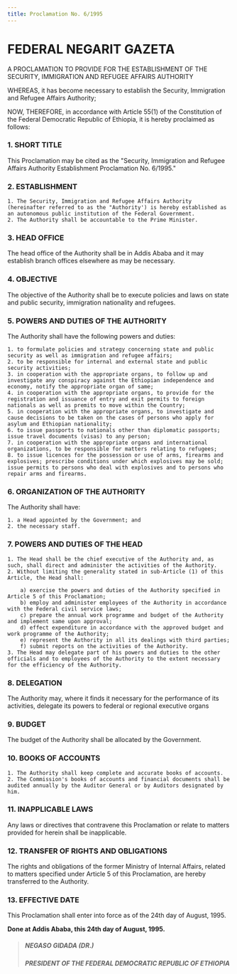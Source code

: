 ```yaml
---
title: Proclamation No. 6/1995
---
```


# FEDERAL NEGARIT GAZETA

A PROCLAMATION TO PROVIDE FOR THE ESTABLISHMENT OF THE SECURITY, IMMIGRATION AND REFUGEE AFFAIRS AUTHORITY

WHEREAS, it has become necessary to establish the Security, Immigration and Refugee Affairs Authority;

NOW, THEREFORE, in accordance with Article 55(1) of the Constitution of the Federal Democratic Republic of Ethiopia, it is hereby proclaimed as follows:

### 1. SHORT TITLE

This Proclamation may be cited as the "Security, Immigration and Refugee Affairs Authority Establishment Proclamation No. 6/1995."

### 2. ESTABLISHMENT

    1. The Security, Immigration and Refugee Affairs Authority (hereinafter referred to as the "Authority') is hereby established as an autonomous public institution of the Federal Government.
    2. The Authority shall be accountable to the Prime Minister.

### 3. HEAD OFFICE

The head office of the Authority shall be in Addis Ababa and it may establish branch offices elsewhere as may be necessary.

### 4. OBJECTIVE

The objective of the Authority shall be to execute policies and laws on state and public security, immigration nationality and refugees.

### 5. POWERS AND DUTIES OF THE AUTHORITY

The Authority shall have the following powers and duties:

    1. to formulate policies and strategy concerning state and public security as well as immigration and refugee affairs;
    2. to be responsible for internal and external state and public security activities;
    3. in cooperation with the appropriate organs, to follow up and investigate any conspiracy against the Ethiopian independence and economy, notify the appropriate organ of same;
    4. in cooperation with the appropriate organs, to provide for the registration and issuance of entry and exit permits to foreign nationals as well as premits to move within the Country;
    5. in cooperation with the appropriate organs, to investigate and cause decisions to be taken on the cases of persons who apply for asylum and Ethiopian nationality;
    6. to issue passports to nationals other than diplomatic passports; issue travel documents (visas) to any person;
    7. in cooperation with the appropriate organs and international organizations, to be responsible for matters relating to refugees;
    8. to issue licences for the possession or use of arms, firearms and explosives; prescribe conditions under which explosives may be sold; issue permits to persons who deal with explosives and to persons who repair arms and firearms.

### 6. ORGANIZATION OF THE AUTHORITY

The Authority shall have:

    1. a Head appointed by the Government; and
    2. the necessary staff.

### 7. POWERS AND DUTIES OF THE HEAD

    1. The Head shall be the chief executive of the Authority and, as such, shall direct and administer the activities of the Authority.
    2. Without limiting the generality stated in sub-Article (1) of this Article, the Head shall:

        a) exercise the powers and duties of the Authority specified in Article 5 of this Proclamation;
        b) employ and administer employees of the Authority in accordance with the Federal civil service laws;
        c) prepare the annual work programme and budget of the Authority and implement same upon approval;
        d) effect expenditure in accordance with the approved budget and work programme of the Authority;
        e) represent the Authority in all its dealings with third parties;
        f) submit reports on the activities of the Authority.
    3. The Head may delegate part of his powers and duties to the other officials and to employees of the Authority to the extent necessary for the efficiency of the Authority.

### 8. DELEGATION

The Authority may, where it finds it necessary for the performance of its activities, delegate its powers to federal or regional executive organs

### 9. BUDGET

The budget of the Authority shall be allocated by the Government.

### 10. BOOKS OF ACCOUNTS

    1. The Authority shall keep complete and accurate books of accounts.
    2. The Commission's books of accounts and financial documents shall be audited annually by the Auditor General or by Auditors designated by him.

### 11. INAPPLICABLE LAWS

Any laws or directives that contravene this Proclamation or relate to matters provided for herein shall be inapplicable.

### 12. TRANSFER OF RIGHTS AND OBLIGATIONS

The rights and obligations of the former Ministry of Internal Affairs, related to matters specified under Article 5 of this Proclamation, are hereby transferred to the Authority.

### 13. EFFECTIVE DATE

This Proclamation shall enter into force as of the 24th day of August, 1995.

**Done at Addis Ababa, this 24th day of August, 1995.**

> ##### NEGASO GIDADA (DR.)
>
> ##### PRESIDENT OF THE FEDERAL DEMOCRATIC REPUBLIC OF ETHIOPIA